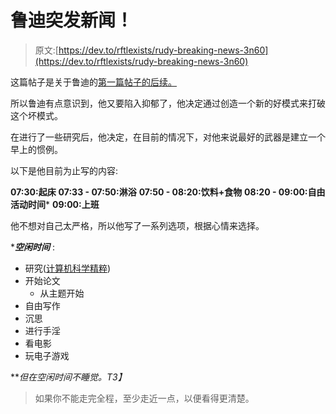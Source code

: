# 鲁迪突发新闻！

> 原文:[https://dev.to/rftlexists/rudy-breaking-news-3n60](https://dev.to/rftlexists/rudy-breaking-news-3n60)

这篇帖子是关于鲁迪的[第一篇帖子的后续。](https://dev.to/rftlexists/test-44p8)

所以鲁迪有点意识到，他又要陷入抑郁了，他决定通过创造一个新的好模式来打破这个坏模式。

在进行了一些研究后，他决定，在目前的情况下，对他来说最好的武器是建立一个早上的惯例。

以下是他目前为止写的内容:

**07:30:起床**
**07:33 - 07:50:淋浴**
**07:50 - 08:20:饮料+食物**
**08:20 - 09:00:自由活动时间***
**09:00:上班**

他不想对自己太严格，所以他写了一系列选项，根据心情来选择。

****空闲时间*** :

*   研究([计算机科学精粹](https://www.goodreads.com/book/show/34189798-computer-science-distilled))
*   开始论文
    *   从主题开始
*   自由写作
*   沉思
*   进行手淫
*   看电影
*   玩电子游戏

***但在空闲时间不睡觉。*T3】**

> 如果你不能走完全程，至少走近一点，以便看得更清楚。